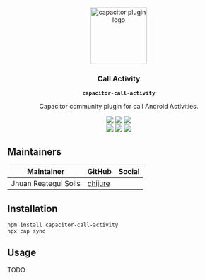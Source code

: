 <p align="center"><br><img src="https://user-images.githubusercontent.com/236501/85893648-1c92e880-b7a8-11ea-926d-95355b8175c7.png" width="128" height="128"  alt='capacitor plugin logo'/></p>
<h3 align="center">Call Activity</h3>
<p align="center"><strong><code>capacitor-call-activity</code></strong></p>
<p align="center">
  Capacitor community plugin for call Android Activities.
</p>

<p align="center">
  <img src="https://img.shields.io/maintenance/yes/2021?style=flat-square" />
  <a href="https://github.com/chijure/call-activity/actions?query=workflow%3A%22CI%22"><img src="https://img.shields.io/github/workflow/status/chijure/call-activity/CI?style=flat-square" /></a>
  <a href="https://www.npmjs.com/package/capacitor-call-activity"><img src="https://img.shields.io/npm/l/capacitor-call-activity?style=flat-square" /></a>
<br>
  <a href="https://www.npmjs.com/package/capacitor-call-activity"><img src="https://img.shields.io/npm/dw/capacitor-call-activity?style=flat-square" /></a>
  <a href="https://www.npmjs.com/package/capacitor-call-activity"><img src="https://img.shields.io/npm/v/capacitor-call-activity?style=flat-square" /></a>
<!-- ALL-CONTRIBUTORS-BADGE:START - Do not remove or modify this section -->
<a href="#contributors-"><img src="https://img.shields.io/badge/all%20contributors-1-orange?style=flat-square" /></a>
<!-- ALL-CONTRIBUTORS-BADGE:END -->
</p>

## Maintainers

| Maintainer           | GitHub                                | Social |
| -------------------- | ------------------------------------- | ------ |
| Jhuan Reategui Solis | [chijure](https://github.com/chijure) |        |

## Installation

```
npm install capacitor-call-activity
npx cap sync
```

## Usage

TODO
